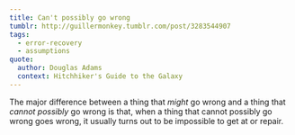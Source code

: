```yaml
---
title: Can't possibly go wrong
tumblr: http://guillermonkey.tumblr.com/post/3283544907
tags:
  - error-recovery
  - assumptions
quote:
  author: Douglas Adams
  context: Hitchhiker's Guide to the Galaxy
---
```


The major difference between a thing that *might* go wrong and a thing that *cannot possibly* go wrong is that, when a thing that cannot possibly go wrong goes wrong, it usually turns out to be impossible to get at or repair.

